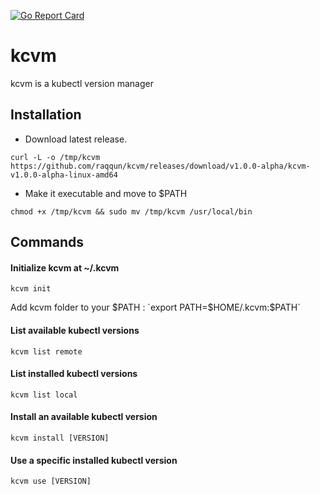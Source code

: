 [![Go Report Card](https://goreportcard.com/badge/github.com/raqqun/kcvm)](https://goreportcard.com/report/github.com/raqqun/kcvm)


# kcvm
kcvm is a kubectl version manager

## Installation

- Download latest release.

`curl -L -o /tmp/kcvm https://github.com/raqqun/kcvm/releases/download/v1.0.0-alpha/kcvm-v1.0.0-alpha-linux-amd64`

- Make it executable and move to $PATH

`chmod +x /tmp/kcvm && sudo mv /tmp/kcvm /usr/local/bin`

## Commands

#### Initialize kcvm at ~/.kcvm

`kcvm init`

Add kcvm folder to your $PATH : `export PATH=$HOME/.kcvm:$PATH`

#### List available kubectl versions

`kcvm list remote`

#### List installed kubectl versions

`kcvm list local`

#### Install an available kubectl version

`kcvm install [VERSION]`

#### Use a specific installed kubectl version

`kcvm use [VERSION]`
